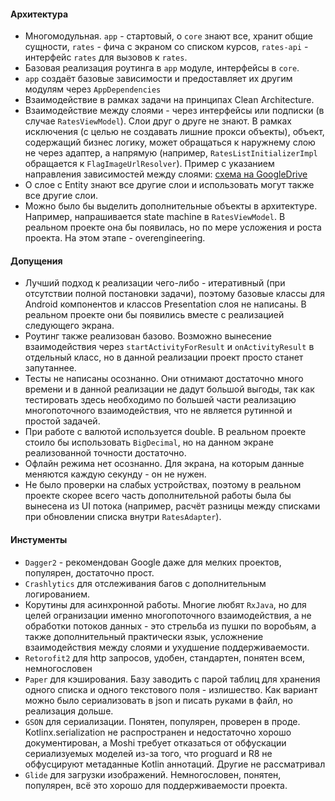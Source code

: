 #### Архитектура
* Многомодульная. `app` - стартовый, о `core` знают все, хранит общие сущности, `rates` - фича с экраном со списком курсов, `rates-api` - интерфейс `rates` для вызовов к `rates`.
* Базовая реализация роутинга в `app` модуле, интерфейсы в `core`.
* `app` создаёт базовые зависимости и предоставляет их другим модулям через `AppDependencies`
* Взаимодействие в рамках задачи на принципах Clean Architecture.
* Взаимодействие между слоями - через интерфейсы или подписки (в случае `RatesViewModel`). Слои друг о друге не знают. В рамках исключения (с целью не создавать лишние прокси объекты), объект, содержащий бизнес логику, может обращаться к наружнему слою не через адаптер, а напрямую (например, `RatesListInitializerImpl` обращается к `FlagImageUrlResolver`). Пример с указанием направления зависимостей между слоями: [схема на GoogleDrive](https://drive.google.com/open?id=1NIt_iQODx4NQAfmfaGS2HSrMWpmRHewcnv_UErvCS0k)
* О слое с Entity знают все другие слои и использовать могут также все другие слои.
* Можно было бы выделить дополнительные объекты в архитектуре. Например, напрашивается state machine в `RatesViewModel`. В реальном проекте она бы появилась, но по мере усложения и роста проекта. На этом этапе - overengineering.

#### Допущения
* Лучший подход к реализации чего-либо - итеративный (при отсутствии полной постановки задачи), поэтому базовые классы для Android компонентов и классов Presentation слоя не написаны. В реальном проекте они бы появились вместе с реализацией следующего экрана.
* Роутинг также реализован базово. Возможно вынесение взаимодействия через `startActivityForResult` и `onActivityResult` в отдельный класс, но в данной реализации проект просто станет запутаннее.
* Тесты не написаны осознанно. Они отнимают достаточно много времени и в данной реализации не дадут большой выгоды, так как тестировать здесь необходимо по большей части реализацию многопоточного взаимодействия, что не является рутинной и простой задачей.
* При работе с валютой используется double. В реальном проекте стоило бы использовать `BigDecimal`, но на данном экране реализованной точности достаточно.
* Офлайн режима нет осознанно. Для экрана, на которым данные меняются каждую секунду - он не нужен.
* Не было проверки на слабых устройствах, поэтому в реальном проекте скорее всего часть дополнительной работы была бы вынесена из UI потока (например, расчёт разницы между списками при обновлении списка внутри `RatesAdapter`).

#### Инстументы
* `Dagger2` - рекомендован Google даже для мелких проектов, популярен, достаточно прост.
* `Crashlytics` для отслеживания багов с дополнительным логированием.
* Корутины для асинхронной работы. Многие любят `RxJava`, но для целей огранизации именно многопоточного взаимодействия, а не обработки потоков данных - это стрельба из пушки по воробьям, а также дополнительный практически язык, усложнение взаимодействия между слоями и ухудшение поддерживаемости.
* `Retorofit2` для http запросов, удобен, стандартен, понятен всем, немногословен
* `Paper` для кэширования. Базу заводить с парой таблиц для хранения одного списка и одного текстового поля - излишество. Как вариант можно было сериализовать в json и писать руками в файл, но реализация дольше.
* `GSON` для сериализации. Понятен, популярен, проверен в проде. Kotlinx.serialization не распространен и недостаточно хорошо документирован, а Moshi требует отказаться от обфускации сериализуемых моделей из-за того, что proguard и R8 не обфусцируют метаданные Kotlin аннотаций. Другие не рассматривал
* `Glide` для загрузки изображений. Немногословен, понятен, популярен, всё это хорошо для поддерживаемости проекта.